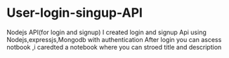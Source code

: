# User-login-singup-API
Nodejs API(for login and signup) 
I created login and signup Api using Nodejs,expressjs,Mongodb with authentication
After login you can ascess notbook ,i caredted a notebook where you can stroed title and description 


